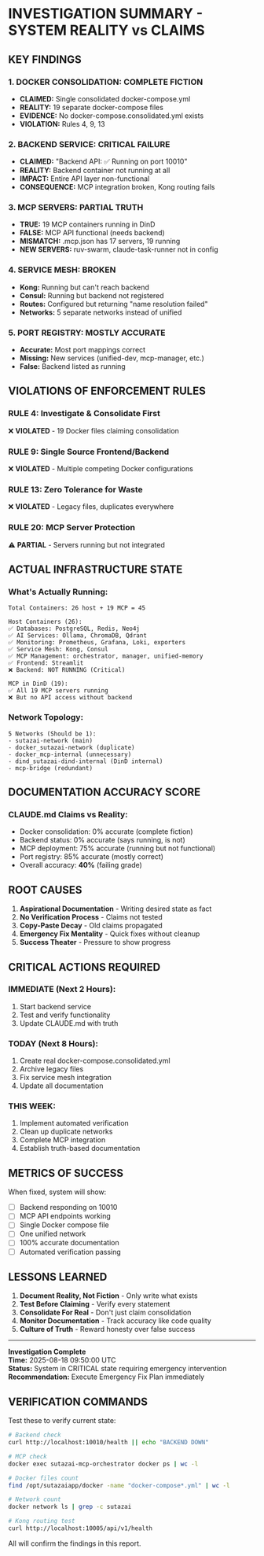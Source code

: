 # INVESTIGATION SUMMARY - SYSTEM REALITY vs CLAIMS

## KEY FINDINGS

### 1. DOCKER CONSOLIDATION: COMPLETE FICTION
- **CLAIMED:** Single consolidated docker-compose.yml
- **REALITY:** 19 separate docker-compose files
- **EVIDENCE:** No docker-compose.consolidated.yml exists
- **VIOLATION:** Rules 4, 9, 13

### 2. BACKEND SERVICE: CRITICAL FAILURE  
- **CLAIMED:** "Backend API: ✅ Running on port 10010"
- **REALITY:** Backend container not running at all
- **IMPACT:** Entire API layer non-functional
- **CONSEQUENCE:** MCP integration broken, Kong routing fails

### 3. MCP SERVERS: PARTIAL TRUTH
- **TRUE:** 19 MCP containers running in DinD
- **FALSE:** MCP API functional (needs backend)
- **MISMATCH:** .mcp.json has 17 servers, 19 running
- **NEW SERVERS:** ruv-swarm, claude-task-runner not in config

### 4. SERVICE MESH: BROKEN
- **Kong:** Running but can't reach backend
- **Consul:** Running but backend not registered
- **Routes:** Configured but returning "name resolution failed"
- **Networks:** 5 separate networks instead of unified

### 5. PORT REGISTRY: MOSTLY ACCURATE
- **Accurate:** Most port mappings correct
- **Missing:** New services (unified-dev, mcp-manager, etc.)
- **False:** Backend listed as running

## VIOLATIONS OF ENFORCEMENT RULES

### RULE 4: Investigate & Consolidate First
❌ **VIOLATED** - 19 Docker files claiming consolidation

### RULE 9: Single Source Frontend/Backend  
❌ **VIOLATED** - Multiple competing Docker configurations

### RULE 13: Zero Tolerance for Waste
❌ **VIOLATED** - Legacy files, duplicates everywhere

### RULE 20: MCP Server Protection
⚠️ **PARTIAL** - Servers running but not integrated

## ACTUAL INFRASTRUCTURE STATE

### What's Actually Running:
```
Total Containers: 26 host + 19 MCP = 45

Host Containers (26):
✅ Databases: PostgreSQL, Redis, Neo4j
✅ AI Services: Ollama, ChromaDB, Qdrant  
✅ Monitoring: Prometheus, Grafana, Loki, exporters
✅ Service Mesh: Kong, Consul
✅ MCP Management: orchestrator, manager, unified-memory
✅ Frontend: Streamlit
❌ Backend: NOT RUNNING (Critical)

MCP in DinD (19):
✅ All 19 MCP servers running
❌ But no API access without backend
```

### Network Topology:
```
5 Networks (Should be 1):
- sutazai-network (main)
- docker_sutazai-network (duplicate)
- docker_mcp-internal (unnecessary)
- dind_sutazai-dind-internal (DinD internal)
- mcp-bridge (redundant)
```

## DOCUMENTATION ACCURACY SCORE

### CLAUDE.md Claims vs Reality:
- Docker consolidation: 0% accurate (complete fiction)
- Backend status: 0% accurate (says running, is not)
- MCP deployment: 75% accurate (running but not functional)
- Port registry: 85% accurate (mostly correct)
- Overall accuracy: **40%** (failing grade)

## ROOT CAUSES

1. **Aspirational Documentation** - Writing desired state as fact
2. **No Verification Process** - Claims not tested
3. **Copy-Paste Decay** - Old claims propagated
4. **Emergency Fix Mentality** - Quick fixes without cleanup
5. **Success Theater** - Pressure to show progress

## CRITICAL ACTIONS REQUIRED

### IMMEDIATE (Next 2 Hours):
1. Start backend service
2. Test and verify functionality
3. Update CLAUDE.md with truth

### TODAY (Next 8 Hours):
1. Create real docker-compose.consolidated.yml
2. Archive legacy files
3. Fix service mesh integration
4. Update all documentation

### THIS WEEK:
1. Implement automated verification
2. Clean up duplicate networks
3. Complete MCP integration
4. Establish truth-based documentation

## METRICS OF SUCCESS

When fixed, system will show:
- [ ] Backend responding on 10010
- [ ] MCP API endpoints working
- [ ] Single Docker compose file
- [ ] One unified network
- [ ] 100% accurate documentation
- [ ] Automated verification passing

## LESSONS LEARNED

1. **Document Reality, Not Fiction** - Only write what exists
2. **Test Before Claiming** - Verify every statement
3. **Consolidate For Real** - Don't just claim consolidation
4. **Monitor Documentation** - Track accuracy like code quality
5. **Culture of Truth** - Reward honesty over false success

---

**Investigation Complete**  
**Time:** 2025-08-18 09:50:00 UTC  
**Status:** System in CRITICAL state requiring emergency intervention  
**Recommendation:** Execute Emergency Fix Plan immediately

## VERIFICATION COMMANDS

Test these to verify current state:
```bash
# Backend check
curl http://localhost:10010/health || echo "BACKEND DOWN"

# MCP check
docker exec sutazai-mcp-orchestrator docker ps | wc -l

# Docker files count
find /opt/sutazaiapp/docker -name "docker-compose*.yml" | wc -l

# Network count
docker network ls | grep -c sutazai

# Kong routing test
curl http://localhost:10005/api/v1/health
```

All will confirm the findings in this report.